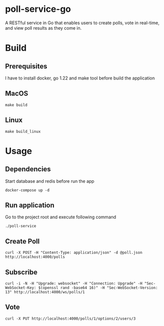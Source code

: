 # poll-service-go
A RESTful service in Go that enables users to create polls, vote in real-time, and view poll results as they come in.

# Build

## Prerequisites

I have to install docker, go 1.22 and make tool before build the application

## MacOS

```shell
make build
```

## Linux

```shell
make build_linux
```

# Usage

## Dependencies

Start database and redis before run the app

```shell
docker-compose up -d
```

## Run application

Go to the project root and execute following command

```shell
./poll-service
```

## Create Poll

```shell
curl -X POST -H "Content-Type: application/json" -d @poll.json http://localhost:4000/polls
```

## Subscribe

```shell
curl -i -N -H "Upgrade: websocket" -H "Connection: Upgrade" -H "Sec-WebSocket-Key: $(openssl rand -base64 16)" -H "Sec-WebSocket-Version: 13" http://localhost:4000/ws/polls/1
```

## Vote

```shell
curl -X PUT http://localhost:4000/polls/1/options/2/users/3
```
